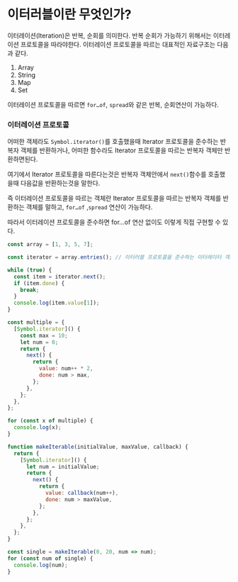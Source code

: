 # 이터러블이란 무엇인가?

이터레이션(Iteration)은 반복, 순회를 의미한다. 반복 순회가 가능하기 위해서는 이터레이션 프로토콜을 따라야한다. 이터레이션 프로토콜을 따르는 대표적인 자료구조는 다음과 같다.

1. Array
2. String
3. Map
4. Set

이터레이션 프로토콜을 따르면 `for…of`, `spread`와 같은 반복, 순회연산이 가능하다.

### 이터레이션 프로토콜

어떠한 객체라도 `Symbol.iterator()`를 호출했을때 Iterator 프로토콜을 준수하는 반복자 객체를 반환하거나, 어떠한 함수라도 Iterator 프로토콜을 따르는 반복자 객체만 반환하면된다.

여기에서 Iterator 프로토콜을 따른다는것은 반복자 객체안에서 `next()`함수를 호출했을때 다음값을 반환하는것을 말한다.

즉 이터레이션 프로토콜을 따르는 객체란 Iterator 프로토콜을 따르는 반복자 객체를 반환하는 객체를 말하고, `for…of` ,`spread` 연산이 가능하다.

따라서 이터레이션 프로토콜을 준수하면 for…of 연산 없이도 이렇게 직접 구현할 수 있다.

```jsx
const array = [1, 3, 5, 7];

const iterator = array.entries(); // 이터러블 프로토콜을 준수하는 이터레이터 객체 반환

while (true) {
  const item = iterator.next();
  if (item.done) {
    break;
  }
  console.log(item.value[1]);
}

```

```jsx
const multiple = {
  [Symbol.iterator]() {
    const max = 10;
    let num = 0;
    return {
      next() {
        return {
          value: num++ * 2,
          done: num > max,
        };
      },
    };
  },
};

for (const x of multiple) {
  console.log(x);
}

function makeIterable(initialValue, maxValue, callback) {
  return {
    [Symbol.iterator]() {
      let num = initialValue;
      return {
        next() {
          return {
            value: callback(num++),
            done: num > maxValue,
          };
        },
      };
    },
  };
}

const single = makeIterable(0, 20, num => num);
for (const num of single) {
  console.log(num);
}

```
